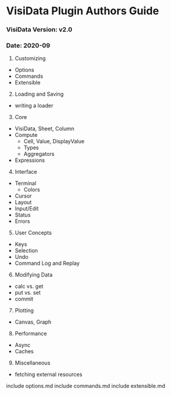 # VisiData Plugin Authors Guide
### VisiData Version: v2.0
### Date: 2020-09

1. Customizing
  - Options
  - Commands
  - Extensible

2. Loading and Saving
  - writing a loader

3. Core
  - VisiData, Sheet, Column
  - Compute
     - Cell, Value, DisplayValue
     - Types
     - Aggregators
  - Expressions

4. Interface
  - Terminal
     - Colors
  - Cursor
  - Layout
  - Input/Edit
  - Status
  - Errors

5. User Concepts
  - Keys
  - Selection
  - Undo
  - Command Log and Replay

6. Modifying Data
  - calc vs. get
  - put vs. set
  - commit

7. Plotting
  - Canvas, Graph

8. Performance
  - Async
  - Caches

9. Miscellaneous
  - fetching external resources


include options.md
include commands.md
include extensible.md

